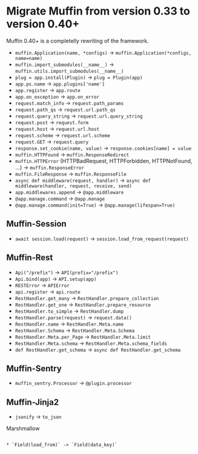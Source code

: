 Migrate Muffin from version 0.33 to version 0.40+
=================================================

Muffin 0.40+ is a completelly rewriting of the framework.

* `muffin.Application(name, *configs)` -> `muffin.Application(*configs, name=name)`
* `muffin.import_submodules(__name__)` -> `muffin.utils.import_submodules(__name__)`
* `plug = app.install(Plugin)` -> `plug = Plugin(app)`
* `app.ps.name` -> `app.plugins['name']`
* `app.register` -> `app.route`
* `app.on_exception` -> `app.on_error`
* `request.match_info` -> `request.path_params`
* `request.path_qs` -> `request.url.path_qs`
* `request.query_string` -> `request.url.query_string`
* `request.post` -> `request.form`
* `request.host` -> `request.url.host`
* `request.scheme` -> `request.url.scheme`
* `request.GET` -> `request.query`
* `response.set_cookie(name, value)` -> `response.cookies[name] = value`
* `muffin.HTTPFound` -> `muffin.ResponseRedirect`
* `muffin.HTTPError` (HTTPBadRequest, HTTPForbidden, HTTPNotFound, ...) -> `muffin.ResponseError`
* `muffin.FileResponse` -> `muffin.ResponseFile`
* `async def middleware(request, handler)` -> `async def middleware(handler, request, receive, send)`
* `app.middlewares.append` -> `@app.middleware`
* `@app.manage.command` -> `@app.manage`
* `@app.manage.command(init=True)` -> `@app.manage(lifespan=True)`


Muffin-Session
--------------

* `await session.load(request)` -> `session.load_from_request(request)`


Muffin-Rest
-----------

* `Api("/prefix")` -> `API(prefix="/prefix")`
* `Api.bind(app)` -> `API.setup(app)`
* `RESTError` -> `APIError`
* `api.register` -> `api.route`
* `RestHandler.get_many` -> `RestHandler.prepare_collection`
* `RestHandler.get_one` -> `RestHandler.prepare_resource`
* `RestHandler.to_simple` -> `RestHandler.dump`
* `RestHandler.parse(request)` -> `request.data()`
* `RestHandler.name` -> `RestHandler.Meta.name`
* `RestHandler.Schema` -> `RestHandler.Meta.Schema`
* `RestHandler.Meta.per_Page` -> `RestHandler.Meta.limit`
* `RestHandler.Meta.schema` -> `RestHandler.Meta.schema_fields`
* `def RestHandler.get_schema` -> `async def RestHandler.get_schema`

Muffin-Sentry
-------------

* `muffin_sentry.Processor` -> `@plugin.processor`

Muffin-Jinja2
-------------

* `jsonify` -> `to_json`

Marshmallow
~~~~~~~~~~~

* `Field(load_from)` -> `Field(data_key)`

